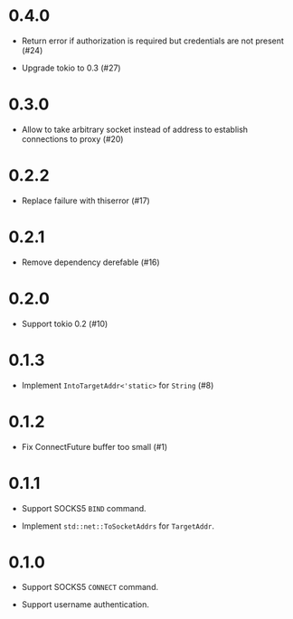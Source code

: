# 0.4.0

* Return error if authorization is required but credentials are not present (#24)

* Upgrade tokio to 0.3 (#27)

# 0.3.0

* Allow to take arbitrary socket instead of address to establish connections to proxy (#20)

# 0.2.2

* Replace failure with thiserror (#17)

# 0.2.1

* Remove dependency derefable (#16)

# 0.2.0

* Support tokio 0.2 (#10)

# 0.1.3

* Implement `IntoTargetAddr<'static>` for `String` (#8)

# 0.1.2

* Fix ConnectFuture buffer too small (#1)

# 0.1.1

* Support SOCKS5 `BIND` command.

* Implement `std::net::ToSocketAddrs` for `TargetAddr`.

# 0.1.0

* Support SOCKS5 `CONNECT` command.

* Support username authentication.
